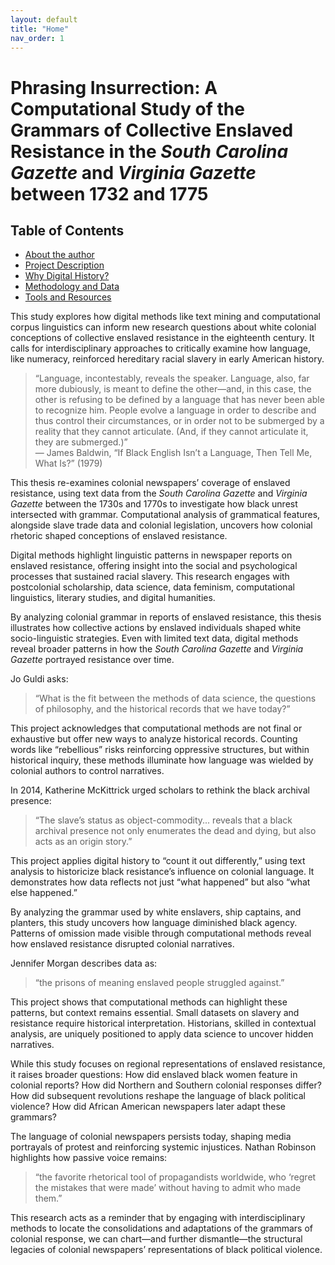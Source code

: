 ```yaml
---
layout: default
title: "Home"
nav_order: 1
---
```


# Phrasing Insurrection: A Computational Study of the Grammars of Collective Enslaved Resistance in the *South Carolina Gazette* and *Virginia Gazette* between 1732 and 1775

## Table of Contents
- [About the author](about.md)
- [Project Description](project-description.md)
- [Why Digital History?](why-digital-history.md)
- [Methodology and Data](methodology-and-data.md)
- [Tools and Resources](tools-and-resources.md)

This study explores how digital methods like text mining and computational corpus linguistics can inform new research questions about white colonial conceptions of collective enslaved resistance in the eighteenth century. It calls for interdisciplinary approaches to critically examine how language, like numeracy, reinforced hereditary racial slavery in early American history. 

> “Language, incontestably, reveals the speaker. Language, also, far more dubiously, is meant to define the other—and, in this case, the other is refusing to be defined by a language that has never been able to recognize him. People evolve a language in order to describe and thus control their circumstances, or in order not to be submerged by a reality that they cannot articulate. (And, if they cannot articulate it, they are submerged.)”  
> — James Baldwin, “If Black English Isn’t a Language, Then Tell Me, What Is?” (1979)

This thesis re-examines colonial newspapers’ coverage of enslaved resistance, using text data from the *South Carolina Gazette* and *Virginia Gazette* between the 1730s and 1770s to investigate how black unrest intersected with grammar. Computational analysis of grammatical features, alongside slave trade data and colonial legislation, uncovers how colonial rhetoric shaped conceptions of enslaved resistance.

Digital methods highlight linguistic patterns in newspaper reports on enslaved resistance, offering insight into the social and psychological processes that sustained racial slavery. This research engages with postcolonial scholarship, data science, data feminism, computational linguistics, literary studies, and digital humanities.

By analyzing colonial grammar in reports of enslaved resistance, this thesis illustrates how collective actions by enslaved individuals shaped white socio-linguistic strategies. Even with limited text data, digital methods reveal broader patterns in how the *South Carolina Gazette* and *Virginia Gazette* portrayed resistance over time.

Jo Guldi asks:  
> “What is the fit between the methods of data science, the questions of philosophy, and the historical records that we have today?”  

This project acknowledges that computational methods are not final or exhaustive but offer new ways to analyze historical records. Counting words like “rebellious” risks reinforcing oppressive structures, but within historical inquiry, these methods illuminate how language was wielded by colonial authors to control narratives.

In 2014, Katherine McKittrick urged scholars to rethink the black archival presence:  
> “The slave’s status as object-commodity... reveals that a black archival presence not only enumerates the dead and dying, but also acts as an origin story.”  

This project applies digital history to “count it out differently,” using text analysis to historicize black resistance’s influence on colonial language. It demonstrates how data reflects not just “what happened” but also “what else happened.”

By analyzing the grammar used by white enslavers, ship captains, and planters, this study uncovers how language diminished black agency. Patterns of omission made visible through computational methods reveal how enslaved resistance disrupted colonial narratives.

Jennifer Morgan describes data as:  
> “the prisons of meaning enslaved people struggled against.”  

This project shows that computational methods can highlight these patterns, but context remains essential. Small datasets on slavery and resistance require historical interpretation. Historians, skilled in contextual analysis, are uniquely positioned to apply data science to uncover hidden narratives.

While this study focuses on regional representations of enslaved resistance, it raises broader questions: How did enslaved black women feature in colonial reports? How did Northern and Southern colonial responses differ? How did subsequent revolutions reshape the language of black political violence? How did African American newspapers later adapt these grammars?

The language of colonial newspapers persists today, shaping media portrayals of protest and reinforcing systemic injustices. Nathan Robinson highlights how passive voice remains:  
> “the favorite rhetorical tool of propagandists worldwide, who ‘regret the mistakes that were made’ without having to admit who made them.”  

This research acts as a reminder that by engaging with interdisciplinary methods to locate the consolidations and adaptations of the grammars of colonial response, we can chart—and further dismantle—the structural legacies of colonial newspapers’ representations of black political violence. 
